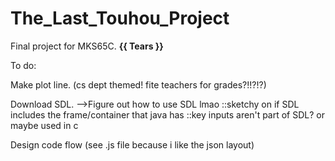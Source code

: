 The_Last_Touhou_Project
=======================

Final project for MKS65C. **{{ Tears }}**

To do:

Make plot line. (cs dept themed! fite teachers for grades?!!?!?)

Download SDL.
-->Figure out how to use SDL lmao
::sketchy on if SDL includes the frame/container that java has
::key inputs aren't part of SDL? or maybe used in c

Design code flow (see .js file because i like the json layout)
